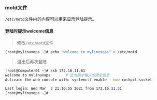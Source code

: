 ### motd文件

`/etc/motd`文件内的内容可以用来显示登陆提示。

#### 登陆时提示welcome信息

> 修改`/etc/motd`文件

```bash
[root@mylinuxops ~]# echo "welcome to mylinuxops" > /etc/motd
```

> 退出后再次登陆

```bash
[root@Computer01 ~]# ssh 172.16.11.61
welcome to mylinuxops		# 此为刚才输入的提示信息
Activate the web console with: systemctl enable --now cockpit.socket

Last login: Wed Mar  3 21:16:55 2021 from 172.16.11.51
[root@mylinuxops ~]# 
```


